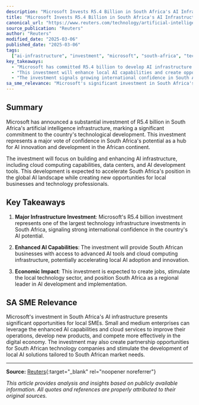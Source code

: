 ```yaml
---
description: "Microsoft Invests R5.4 Billion in South Africa's AI Infrastructure Development - Analysis and insights for South African SMEs on AI adoption, implementation strategies, and business transformation opportunities."
title: "Microsoft Invests R5.4 Billion in South Africa's AI Infrastructure Development"
canonical_url: "https://www.reuters.com/technology/artificial-intelligence/microsoft-invest-additional-54-billion-rand-south-africa-ai-infrastructure-2025-03-06"
source_publication: "Reuters"
author: "Reuters"
modified_date: "2025-03-06"
published_date: "2025-03-06"
tags:
  ["ai-infrastructure", "investment", "microsoft", "south-africa", "technology"]
key_takeaways:
  - "Microsoft has committed R5.4 billion to develop AI infrastructure in South Africa"
  - "This investment will enhance local AI capabilities and create opportunities for South African businesses"
  - "The investment signals growing international confidence in South Africa's AI potential"
sa_sme_relevance: "Microsoft's significant investment in South Africa's AI infrastructure creates opportunities for local SMEs to access advanced AI tools, cloud services, and training programs. This investment may also stimulate the local AI ecosystem, creating partnerships and business opportunities for South African technology companies."
---
```

<script type="application/ld+json">
{
  "@context": "https://schema.org",
  "@type": "Article",
  "headline": "Microsoft Invests R5.4 Billion in South Africa's AI Infrastructure Development",
  "description": "Microsoft Invests R5.4 Billion in South Africa's AI Infrastructure Development - Analysis and insights for South African SMEs on AI adoption, implementation strategies, and business transformation opportunities.",
  "author": {
    "@type": "Organization",
    "name": "Reuters"
  },
  "publisher": {
    "@type": "Organization",
    "name": "Aurellius"
  },
  "datePublished": "2025-03-06",
  "dateModified": "2025-03-06",
  "mainEntityOfPage": {
    "@type": "WebPage",
    "@id": "https://www.reuters.com/technology/artificial-intelligence/microsoft-invest-additional-54-billion-rand-south-africa-ai-infrastructure-2025-03-06"
  }
}
</script>

## Summary

Microsoft has announced a substantial investment of R5.4 billion in South Africa's artificial intelligence infrastructure, marking a significant commitment to the country's technological development. This investment represents a major vote of confidence in South Africa's potential as a hub for AI innovation and development in the African continent.

The investment will focus on building and enhancing AI infrastructure, including cloud computing capabilities, data centers, and AI development tools. This development is expected to accelerate South Africa's position in the global AI landscape while creating new opportunities for local businesses and technology professionals.

## Key Takeaways

1. **Major Infrastructure Investment**: Microsoft's R5.4 billion investment represents one of the largest technology infrastructure investments in South Africa, signaling strong international confidence in the country's AI potential.

2. **Enhanced AI Capabilities**: The investment will provide South African businesses with access to advanced AI tools and cloud computing infrastructure, potentially accelerating local AI adoption and innovation.

3. **Economic Impact**: This investment is expected to create jobs, stimulate the local technology sector, and position South Africa as a regional leader in AI development and implementation.

## SA SME Relevance

Microsoft's investment in South Africa's AI infrastructure presents significant opportunities for local SMEs. Small and medium enterprises can leverage the enhanced AI capabilities and cloud services to improve their operations, develop new products, and compete more effectively in the digital economy. The investment may also create partnership opportunities for South African technology companies and stimulate the development of local AI solutions tailored to South African market needs.


---

**Source:** [Reuters](https://www.reuters.com/technology/artificial-intelligence/microsoft-invest-additional-54-billion-rand-south-africa-ai-infrastructure-2025-03-06){:target="_blank" rel="noopener noreferrer"}

*This article provides analysis and insights based on publicly available information. All quotes and references are properly attributed to their original sources.*